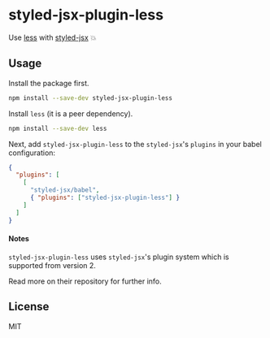 # styled-jsx-plugin-less

Use [less](http://lesscss.org/) with [styled-jsx](https://github.com/zeit/styled-jsx) 💥

## Usage

Install the package first.

```bash
npm install --save-dev styled-jsx-plugin-less
```

Install `less` (it is a peer dependency).

```bash
npm install --save-dev less
```

Next, add `styled-jsx-plugin-less` to the `styled-jsx`'s `plugins` in your babel configuration:

```json
{
  "plugins": [
    [
      "styled-jsx/babel",
      { "plugins": ["styled-jsx-plugin-less"] }
    ]
  ]
}
```

#### Notes

`styled-jsx-plugin-less` uses `styled-jsx`'s plugin system which is supported from version 2.

Read more on their repository for further info.

## License

MIT
